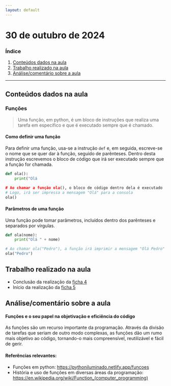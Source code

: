 ```yaml
---
layout: default
---
```


# 30 de outubro de 2024

<h3><b>Índice</b></h3>

1. [Conteúdos dados na aula](#conteúdos-dados-na-aula)
2. [Trabalho realizado na aula](#trabalho-realizado-na-aula)
3. [Análise/comentário sobre a aula](#análisecomentário-sobre-a-aula)

---

## Conteúdos dados na aula

### Funções

> Uma função, em python, é um bloco de instruções que realiza uma tarefa em específico e que é executado sempre que é chamado.

#### Como definir uma função

Para definir uma função, usa-se a instrução `def` e, em seguida, escreve-se o nome que se quer dar à função, seguido de parênteses.
Dentro desta instrução escrevemos o bloco de código que irá ser executado sempre que a função for chamada.

```python
def ola():
    print("Olá

# Ao chamar a função ola(), o bloco de código dentro dela é executado
# Logo, irá ser impressa a mensagem "Olá" para a consola
ola()
```

#### Parâmetros de uma função

Uma função pode tomar parâmetros, incluídos dentro dos parênteses e separados por vírgulas.

```python
def ola(nome):
    print("Olá " + nome)

# Ao chamar ola("Pedro"), a função irá imprimir a mensagem "Olá Pedro" para a consola
ola("Pedro")
```

## Trabalho realizado na aula

- Conclusão da realização da [ficha 4](../trabalhos/D1_PedroAlmeida_Ficha04.py)
- Início da realização da [ficha 5](../trabalhos/D1_PedroAlmeida_Ficha05.py)

## Análise/comentário sobre a aula

#### Funções e o seu papel na objetivação e eficiência do código

As funções são um recurso importante da programação.
Através da divisão de tarefas que seriam de outro modo complexas, as funções dão um rumo mais objetivo ao código, tornando-o mais compreensível, reutilizável e fácil de gerir. 

#### Referências relevantes:

- Funções em python: <https://pythoniluminado.netlify.app/funcoes>
- História e uso de funções em diversas áreas da programação: <https://en.wikipedia.org/wiki/Function_(computer_programming)>

